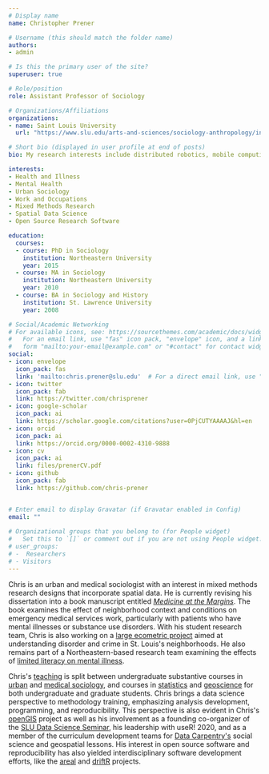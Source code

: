 ```yaml
---
# Display name
name: Christopher Prener

# Username (this should match the folder name)
authors:
- admin

# Is this the primary user of the site?
superuser: true

# Role/position
role: Assistant Professor of Sociology

# Organizations/Affiliations
organizations:
- name: Saint Louis University
  url: "https://www.slu.edu/arts-and-sciences/sociology-anthropology/index.php"

# Short bio (displayed in user profile at end of posts)
bio: My research interests include distributed robotics, mobile computing and programmable matter.

interests:
- Health and Illness
- Mental Health
- Urban Sociology
- Work and Occupations
- Mixed Methods Research
- Spatial Data Science
- Open Source Research Software

education:
  courses:
  - course: PhD in Sociology
    institution: Northeastern University
    year: 2015
  - course: MA in Sociology
    institution: Northeastern University
    year: 2010
  - course: BA in Sociology and History
    institution: St. Lawrence University
    year: 2008

# Social/Academic Networking
# For available icons, see: https://sourcethemes.com/academic/docs/widgets/#icons
#   For an email link, use "fas" icon pack, "envelope" icon, and a link in the
#   form "mailto:your-email@example.com" or "#contact" for contact widget.
social:
- icon: envelope
  icon_pack: fas
  link: 'mailto:chris.prener@slu.edu'  # For a direct email link, use "mailto:test@example.org".
- icon: twitter
  icon_pack: fab
  link: https://twitter.com/chrisprener
- icon: google-scholar
  icon_pack: ai
  link: https://scholar.google.com/citations?user=0PjCUTYAAAAJ&hl=en
- icon: orcid
  icon_pack: ai
  link: https://orcid.org/0000-0002-4310-9888
- icon: cv
  icon_pack: ai
  link: files/prenerCV.pdf
- icon: github
  icon_pack: fab
  link: https://github.com/chris-prener


# Enter email to display Gravatar (if Gravatar enabled in Config)
email: ""
  
# Organizational groups that you belong to (for People widget)
#   Set this to `[]` or comment out if you are not using People widget.  
# user_groups:
# -  Researchers
# - Visitors
---
```


Chris is an urban and medical sociologist with an interest in mixed methods research designs that incorporate spatial data. He is currently revising his dissertation into a book manuscript entitled [*Medicine at the Margins*](/project/ems/). The book examines the effect of neighborhood context and conditions on emergency medical services work, particularly with patients who have mental illnesses or substance use disorders. With his student research team, Chris is also working on a [large ecometric project](/project/ecometrics/) aimed at understanding disorder and crime in St. Louis's neighborhoods. He also remains part of a Northeastern-based research team examining the effects of [limited literacy on mental illness](/project/literacy/).

Chris's [teaching](#teaching) is split between undergraduate substantive courses in [urban](/courses/urbanwire/) and [medical sociology](/courses/introsoc/), and  courses in [statistics](/courses/quantanalysis/) and [geoscience](/courses/introgis/) for both undergraduate and graduate students. Chris brings a data science perspective to methodology training, emphasizing analysis development, programming, and reproducibility. This perspective is also evident in Chris's [openGIS](/project/opengis/) project as well as his involvement as a founding co-organizer of the [SLU Data Science Seminar](https://slu-dss.github.io), his leadership with useR! 2020, and as a member of the curriculum development teams for [Data Carpentry's](http://datacarpentry.org) social science and geospatial lessons. His interest in open source software and reproducibility has also yielded interdisciplinary software development efforts, like the [areal](https://slu-opengis.github.io/areal/) and [driftR](/project/driftr/) projects.
